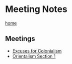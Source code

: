 # Meeting Notes

[home](../README.html)

## Meetings

- [Excuses for Colonialism](excuses.html)
- [Orientalism Section 1](orientalism-section1.html)
